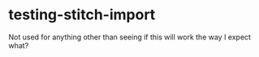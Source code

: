 # testing-stitch-import
Not used for anything other than seeing if this will work the way I expect
what?